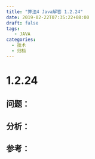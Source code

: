 ```yaml
---
title: "算法4 Java解答 1.2.24"
date: 2019-02-22T07:35:22+08:00
draft: false
tags:
   - JAVA
categories:
  - 技术
  - 归档
---
```



# 1.2.24

## 问题：


## 分析：


## 参考：


